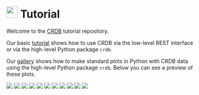 # <a href="https://lpsc.in2p3.fr/crdb"><img height=30em src="https://lpsc.in2p3.fr/crdb/img/crdb_logo.svg"/></a> Tutorial

Welcome to the [CRDB](https://lpsc.in2p3.fr/crdb) tutorial repository.

Our basic [tutorial](./tutorial.ipynb) shows how to use CRDB via the low-level REST interface or via the high-level Python package `crdb`.

Our [gallery](./gallery.ipynb) shows how to make standard plots in Python with CRDB data using the high-level Python package `crdb`. Below you can see a preview of these plots.

![](cosmic_ray_vs_solar_abundances.svg)
![](boron_to_carbon.svg)
![](boron_to_carbon_2.svg)
![](electrons_and_positrons.svg)
![](electrons_positrons.svg)
![](positron_fraction.svg)
![](hecr_composition.svg)
![](low_energy_fluxes.svg)
![](fluxes.svg)
![](time_series.svg)
![](dipole.svg)
